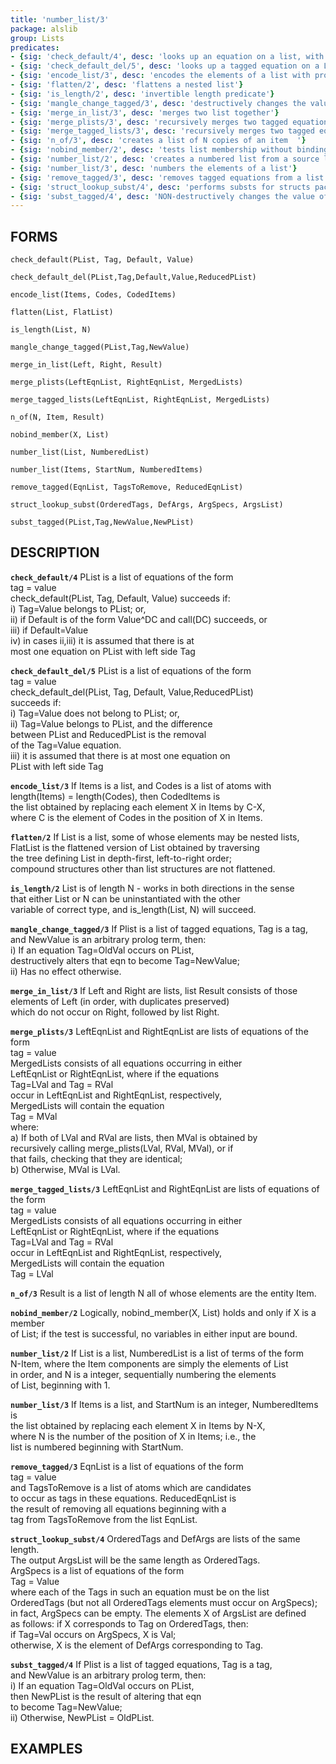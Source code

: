 ```yaml
---
title: 'number_list/3'
package: alslib
group: Lists
predicates:
- {sig: 'check_default/4', desc: 'looks up an equation on a list, with a default'}
- {sig: 'check_default_del/5', desc: 'looks up a tagged equation on a List, and deletes it'}
- {sig: 'encode_list/3', desc: 'encodes the elements of a list with provided codes'}
- {sig: 'flatten/2', desc: 'flattens a nested list'}
- {sig: 'is_length/2', desc: 'invertible length predicate'}
- {sig: 'mangle_change_tagged/3', desc: 'destructively changes the value of a tagged eqn'}
- {sig: 'merge_in_list/3', desc: 'merges two list together'}
- {sig: 'merge_plists/3', desc: 'recursively merges two tagged equation lists'}
- {sig: 'merge_tagged_lists/3', desc: 'recursively merges two tagged equation lists'}
- {sig: 'n_of/3', desc: 'creates a list of N copies of an item	'}
- {sig: 'nobind_member/2', desc: 'tests list membership without binding any variables'}
- {sig: 'number_list/2', desc: 'creates a numbered list from a source list'}
- {sig: 'number_list/3', desc: 'numbers the elements of a list'}
- {sig: 'remove_tagged/3', desc: 'removes tagged equations from a list'}
- {sig: 'struct_lookup_subst/4', desc: 'performs substs for structs package constructors'}
- {sig: 'subst_tagged/4', desc: 'NON-destructively changes the value of a tagged eqn'}
---
```

## FORMS

`check_default(PList, Tag, Default, Value)`

`check_default_del(PList,Tag,Default,Value,ReducedPList)`

`encode_list(Items, Codes, CodedItems)`

`flatten(List, FlatList)`

`is_length(List, N)`

`mangle_change_tagged(PList,Tag,NewValue)`

`merge_in_list(Left, Right, Result)`

`merge_plists(LeftEqnList, RightEqnList, MergedLists)`

`merge_tagged_lists(LeftEqnList, RightEqnList, MergedLists)`

`n_of(N, Item, Result)`

`nobind_member(X, List)`

`number_list(List, NumberedList)`

`number_list(Items, StartNum, NumberedItems)`

`remove_tagged(EqnList, TagsToRemove, ReducedEqnList)`

`struct_lookup_subst(OrderedTags, DefArgs, ArgSpecs, ArgsList)`

`subst_tagged(PList,Tag,NewValue,NewPList)`

## DESCRIPTION

**`check_default/4`** PList is a list of equations of the form  
    tag = value  
    check_default(PList, Tag, Default, Value) succeeds if:  
    i)	 Tag=Value belongs to PList; or,  
    ii)	 if Default is of the form Value^DC and call(DC) succeeds, or  
    iii) if Default=Value  
    iv)  in cases ii,iii) it is assumed that there is at  
    most one equation on PList with left side Tag  

**`check_default_del/5`** PList is a list of equations of the form  
    tag = value  
    check_default_del(PList, Tag, Default, Value,ReducedPList)  
    succeeds if:  
    i)	 Tag=Value does not belong to PList; or,  
    ii)	 Tag=Value belongs to PList, and the difference  
    between PList and ReducedPList is the removal  
    of the Tag=Value equation.  
    iii) it is assumed that there is at most one equation on  
    PList with left side Tag  

**`encode_list/3`** If Items is a list, and Codes is a list of atoms with  
    length(Items) = length(Codes), then CodedItems is  
    the list obtained by replacing each element X in Items by C-X,  
    where C is the element of Codes in the position of X in Items.  

**`flatten/2`** If List is a list, some of whose elements may be nested lists,  
    FlatList is the flattened version of List obtained by traversing  
    the tree defining List in depth-first, left-to-right order;  
    compound structures other than list structures are not flattened.  

**`is_length/2`** List is of length N - works in both directions in the sense  
    that either List or N can be uninstantiated with the other  
    variable of correct type, and is_length(List, N) will succeed.  

**`mangle_change_tagged/3`** If Plist is a list of tagged equations, Tag is a tag,  
    and NewValue is an arbitrary prolog term, then:  
    i)	If an equation Tag=OldVal occurs on PList,  
    destructively alters that eqn to become Tag=NewValue;  
    ii)	Has no effect otherwise.  

**`merge_in_list/3`** If Left and Right are lists, list Result consists of those  
    elements of Left (in order, with duplicates preserved)  
    which do not occur on Right, followed by list Right.  

**`merge_plists/3`** LeftEqnList and RightEqnList are lists of equations of the form  
    tag = value  
    MergedLists consists of all equations occurring in either  
    LeftEqnList or RightEqnList, where if the equations  
    Tag=LVal    and Tag = RVal  
    occur in LeftEqnList and RightEqnList, respectively,  
    MergedLists will contain the equation  
    Tag = MVal  
    where:  
    a)	If both of LVal and RVal are lists, then MVal is obtained by  
    recursively calling merge_plists(LVal, RVal, MVal), or if  
    that fails, checking that they are identical;  
    b)	Otherwise, MVal is LVal.  

**`merge_tagged_lists/3`** LeftEqnList and RightEqnList are lists of equations of the form  
    tag = value  
    MergedLists consists of all equations occurring in either  
    LeftEqnList or RightEqnList, where if the equations  
    Tag=LVal    and Tag = RVal  
    occur in LeftEqnList and RightEqnList, respectively,  
    MergedLists will contain the equation  
    Tag = LVal  

**`n_of/3`** Result is a list of length N all of whose elements are the entity Item.  

**`nobind_member/2`** Logically, nobind_member(X, List) holds and only if X is a member  
    of List; if the test is successful, no variables in either input are bound.  

**`number_list/2`** If List is a list, NumberedList is a list of terms of the form  
    N-Item, where the Item components are simply the elements of List  
    in order, and N is a integer, sequentially numbering the elements  
    of List, beginning with 1.  

**`number_list/3`** If Items is a list, and StartNum is an integer, NumberedItems is  
    the list obtained by replacing each element X in Items by N-X,  
    where N is the number of the position of X in Items; i.e., the  
    list is numbered beginning with StartNum.  

**`remove_tagged/3`** EqnList is a list of equations of the form  
    tag = value  
    and TagsToRemove is a list of atoms which are candidates  
    to occur as tags in these equations.  ReducedEqnList is  
    the result of removing all equations beginning with a  
    tag from TagsToRemove from the list EqnList.  

**`struct_lookup_subst/4`** OrderedTags and DefArgs are lists of the same length.  
    The output ArgsList will be the same length as OrderedTags.  
    ArgSpecs is a list of equations of the form  
    Tag = Value  
    where each of the Tags in such an equation must be on the list  
    OrderedTags (but not all OrderedTags elements must occur on ArgSpecs);  
    in fact, ArgSpecs can be empty.  The elements X of ArgsList are defined  
    as follows:  if X corresponds to Tag on OrderedTags, then:  
    if Tag=Val occurs on ArgSpecs, X is Val;  
    otherwise, X is the element of DefArgs corresponding to Tag.  

**`subst_tagged/4`** If Plist is a list of tagged equations, Tag is a tag,  
    and NewValue is an arbitrary prolog term, then:  
    i)	If an equation Tag=OldVal occurs on PList,  
    then NewPList is the result of altering that eqn  
    to become Tag=NewValue;  
    ii)	Otherwise, NewPList = OldPList.  

## EXAMPLES

